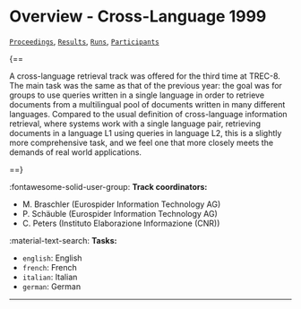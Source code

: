 # Overview - Cross-Language 1999

[`Proceedings`](./proceedings.md), [`Results`](./results.md), [`Runs`](./runs.md), [`Participants`](./participants.md)

{==

A cross-language retrieval track was offered for the third time at TREC-8. The main task was the same as that of the previous year: the goal was for groups to use queries written in a single language in order to retrieve documents from a multilingual pool of documents written in many different languages. Compared to the usual definition of cross-language information retrieval, where systems work with a single language pair, retrieving documents in a language L1 using queries in language L2, this is a slightly more comprehensive task, and we feel one that more closely meets the demands of real world applications.

==}

:fontawesome-solid-user-group: **Track coordinators:**

- M. Braschler (Eurospider Information Technology AG) 
-  P. Schäuble (Eurospider Information Technology AG) 
- C. Peters (Instituto Elaborazione Informazione (CNR)) 

:material-text-search: **Tasks:**

- `english`: English 
- `french`: French 
- `italian`: Italian 
- `german`: German 



---

